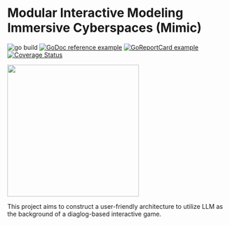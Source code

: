 # Modular Interactive Modeling Immersive Cyberspaces (Mimic)

![go build](https://github.com/hoveychen/mimic/actions/workflows/go.yml/badge.svg)
[![GoDoc reference example](https://img.shields.io/badge/godoc-reference-blue.svg)](https://godoc.org/github.com/hoveychen/mimic)
[![GoReportCard example](https://goreportcard.com/badge/github.com/hoveychen/mimic)](https://goreportcard.com/report/github.com/hoveychen/mimic)
[![Coverage Status](https://coveralls.io/repos/github/hoveychen/mimic/badge.svg?branch=main)](https://coveralls.io/github/hoveychen/mimic?branch=main)

<img src="https://github.com/hoveychen/mimic/raw/main/mimic_logo.webp" width="300px">

This project aims to construct a user-friendly architecture to utilize LLM as the background of a diaglog-based interactive game.